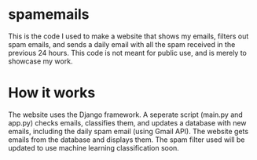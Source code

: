 # spamemails

This is the code I used to make a website that shows my emails, filters out spam emails, and sends a daily email with all the spam received in the previous 24 hours.
This code is not meant for public use, and is merely to showcase my work.

# How it works
The website uses the Django framework. A seperate script (main.py and app.py) checks emails, classifies them, and updates a database with new emails, including the daily spam email (using Gmail API). The website gets emails from the database and displays them.
The spam filter used will be updated to use machine learning classification soon.

